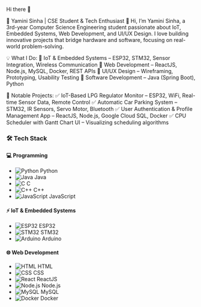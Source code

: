 Hi there 👋

🚀 Yamini Sinha | CSE Student & Tech Enthusiast
👋 Hi, I’m Yamini Sinha, a 3rd-year Computer Science Engineering student passionate about IoT, Embedded Systems, Web Development, and UI/UX Design. I love building innovative projects that bridge hardware and software, focusing on real-world problem-solving.

💡 What I Do:
🔹 IoT & Embedded Systems – ESP32, STM32, Sensor Integration, Wireless Communication
🔹 Web Development – ReactJS, Node.js, MySQL, Docker, REST APIs
🔹 UI/UX Design – Wireframing, Prototyping, Usability Testing
🔹 Software Development – Java (Spring Boot), Python

📌 Notable Projects:
✅ IoT-Based LPG Regulator Monitor – ESP32, WiFi, Real-time Sensor Data, Remote Control
✅ Automatic Car Parking System – STM32, IR Sensors, Servo Motor, Bluetooth
✅ User Authentication & Profile Management App – ReactJS, Node.js, Google Cloud SQL, Docker
✅ CPU Scheduler with Gantt Chart UI – Visualizing scheduling algorithms


### 🛠️ Tech Stack  

#### 💻 Programming  
- ![Python](https://img.icons8.com/color/30/000000/python.png) Python  
- ![Java](https://img.icons8.com/color/30/000000/java-coffee-cup-logo.png) Java  
- ![C](https://img.icons8.com/color/30/000000/c-programming.png) C  
- ![C++](https://img.icons8.com/color/30/000000/c-plus-plus-logo.png) C++  
- ![JavaScript](https://img.icons8.com/color/30/000000/javascript.png) JavaScript  

#### ⚡ IoT & Embedded Systems  
- ![ESP32](https://img.icons8.com/color/30/000000/microchip.png) ESP32  
- ![STM32](https://img.icons8.com/color/30/000000/microchip.png) STM32  
- ![Arduino](https://img.icons8.com/color/30/000000/arduino.png) Arduino  

#### 🌐 Web Development  
- ![HTML](https://img.icons8.com/color/30/000000/html-5.png) HTML  
- ![CSS](https://img.icons8.com/color/30/000000/css3.png) CSS  
- ![React](https://img.icons8.com/officel/30/000000/react.png) ReactJS  
- ![Node.js](https://img.icons8.com/color/30/000000/nodejs.png) Node.js  
- ![MySQL](https://img.icons8.com/color/30/000000/mysql-logo.png) MySQL  
- ![Docker](https://img.icons8.com/color/30/000000/docker.png) Docker  


